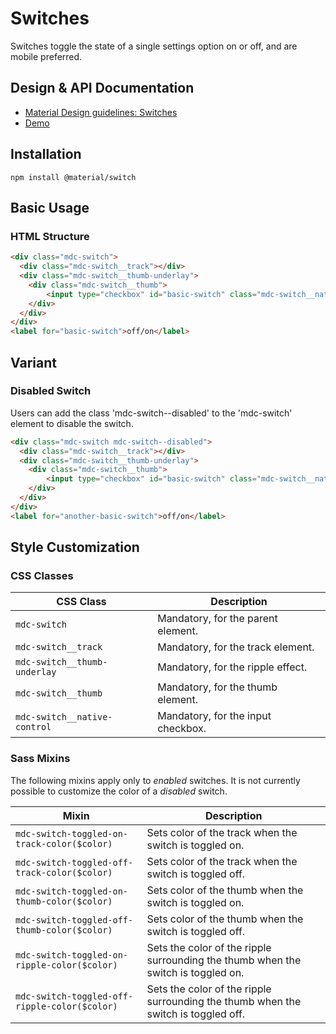 <!--docs:
title: "Switches"
layout: detail
section: components
iconId: switch
path: /catalog/input-controls/switches/
-->

# Switches

<!--<div class="article__asset">
  <a class="article__asset-link"
     href="https://material-components.github.io/material-components-web-catalog/#/component/switch">
    <img src="{{ site.rootpath }}/images/mdc_web_screenshots/switches.png" width="37" alt="Switches screenshot">
  </a>
</div>-->

Switches toggle the state of a single settings option on or off, and are mobile preferred.

## Design & API Documentation

<ul class="icon-list">
  <li class="icon-list-item icon-list-item--spec">
    <a href="https://material.io/go/design-switches">Material Design guidelines: Switches</a>
  </li>
  <li class="icon-list-item icon-list-item--link">
    <a href="https://material-components.github.io/material-components-web-catalog/#/component/switch">Demo</a>
  </li>
</ul>

## Installation

```
npm install @material/switch
```

## Basic Usage

### HTML Structure

```html
<div class="mdc-switch">
  <div class="mdc-switch__track"></div>
  <div class="mdc-switch__thumb-underlay">
    <div class="mdc-switch__thumb">
        <input type="checkbox" id="basic-switch" class="mdc-switch__native-control" role="switch">
    </div>
  </div>
</div>
<label for="basic-switch">off/on</label>
```
## Variant

### Disabled Switch

Users can add the class 'mdc-switch--disabled' to the 'mdc-switch' element to disable the switch.

```html
<div class="mdc-switch mdc-switch--disabled">
  <div class="mdc-switch__track"></div>
  <div class="mdc-switch__thumb-underlay">
    <div class="mdc-switch__thumb">
        <input type="checkbox" id="basic-switch" class="mdc-switch__native-control" role="switch">
    </div>
  </div>
</div>
<label for="another-basic-switch">off/on</label>
```

## Style Customization

### CSS Classes

CSS Class | Description
--- | ---
`mdc-switch` | Mandatory, for the parent element.
`mdc-switch__track` | Mandatory, for the track element.
`mdc-switch__thumb-underlay` | Mandatory, for the ripple effect.
`mdc-switch__thumb` | Mandatory, for the thumb element.
`mdc-switch__native-control` | Mandatory, for the input checkbox.

### Sass Mixins

The following mixins apply only to _enabled_ switches.
It is not currently possible to customize the color of a _disabled_ switch.

Mixin | Description
--- | ---
`mdc-switch-toggled-on-track-color($color)` | Sets color of the track when the switch is toggled on.
`mdc-switch-toggled-off-track-color($color)` | Sets color of the track when the switch is toggled off.
`mdc-switch-toggled-on-thumb-color($color)` | Sets color of the thumb when the switch is toggled on.
`mdc-switch-toggled-off-thumb-color($color)` | Sets color of the thumb when the switch is toggled off.
`mdc-switch-toggled-on-ripple-color($color)` | Sets the color of the ripple surrounding the thumb when the switch is toggled on.
`mdc-switch-toggled-off-ripple-color($color)` | Sets the color of the ripple surrounding the thumb when the switch is toggled off.